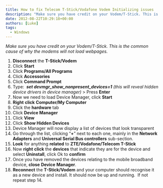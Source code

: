 ```yaml
---
title: How to fix Telecom T-Stick/Vodafone Vodem Initializing issues
description: "Make sure you have credit on your Vodem/T-Stick. This is the common cause of why the modems will not load webpages."
date: 2012-08-22T10:29:18+00:00
authors: [Luke]
tags:
  - Windows
---
```

_Make sure you have credit on your Vodem/T-Stick. This is the common cause of why the modems will not load webpages._

<ol start="1">
  <li>
    <strong>Disconnect</strong> the <strong>T-Stick/Vodem</strong>
  </li>
  <li>
    Click <strong>Start</strong>
  </li>
  <li>
    Click <strong>Programs/All Programs</strong>
  </li>
  <li>
    Click <strong>Accessories</strong>
  </li>
  <li>
    Click <strong>Command Prompt</strong>
  </li>
  <li>
    Type:  <strong><em>set devmgr_show_nonpresent_devices=1</em></strong> <em>(this will reveal hidden device drivers in device manager) </em>> Press <strong>Enter</strong>
  </li>
  <li>
    Now we need to load Device Manager, click <strong>Start</strong>
  </li>
  <li>
    <strong>Right</strong> <strong>click</strong> <strong>Computer/My Computer</strong>
  </li>
  <li>
    Click the <strong>hardware</strong> tab
  </li>
  <li>
    Click <strong>Device Manager</strong>
  </li>
  <li>
    Click <strong>View</strong>
  </li>
  <li>
    Click <strong>Show Hidden Devices</strong>
  </li>
  <li>
    Device Manager will now display a list of devices that look transparent
  </li>
  <li>
    Go through the list, clicking “<strong>+</strong>” next to each one, mainly in the <strong>Network Adapters</strong> and <strong>Universal Serial Bus controllers</strong> sub-section.
  </li>
  <li>
    <strong>Look</strong> for anything <strong>related</strong> to <strong>ZTE/Vodafone/Telecom T-Stick</strong>
  </li>
  <li>
    Now <strong>right</strong> <strong>click</strong> the <strong>devices</strong> that indicate they are for the device and select <strong>Uninstall</strong>, click Ok to <strong>confirm</strong>
  </li>
  <li>
    Once you have removed the devices relating to the mobile broadband device, <strong>close</strong> <strong>Device</strong> <strong>Manager</strong>.
  </li>
  <li>
    <strong>Reconnect</strong> the <strong>T-Stick/Vodem</strong> and your computer should recognise it as a new device and install. It should now be up and running.  If not repeat step 14.
  </li>
</ol>